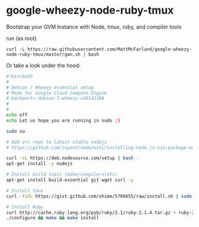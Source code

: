 google-wheezy-node-ruby-tmux
============================

Bootstrap your GVM Instance with Node, tmux, ruby, and compiler tools

run (as root)

```
curl -L https://raw.githubusercontent.com/MattMcFarland/google-wheezy-node-ruby-tmux/master/gwn.sh | bash
```

Or take a look under the hood:
```bash
#!bin/bash
#
# Debian / Wheezy essential setup
# Made for Google Cloud Compute Engine
# backports-debian-7-wheezy-v20141108
#
#
echo off
echo Let us hope you are running in sudo :)

sudo su

# Add src repo to latest stable nodejs
# https://github.com/joyent/node/wiki/installing-node.js-via-package-manager

curl -sL https://deb.nodesource.com/setup | bash -
apt-get install -y nodejs

# Install build tools (make/compilers/etc)
apt-get install build-essential git wget curl -y

# Install tmux
curl -fsSL https://gist.github.com/shime/5706655/raw/install.sh | sudo bash -e

# Install Ruby
curl http://cache.ruby-lang.org/pub/ruby/2.1/ruby-2.1.4.tar.gz > ruby-2.1.4.tar.gz && tar -xzvf ruby-2.1.4.tar.gz && cd ruby-2.1.4
./configure && make && make install


```
